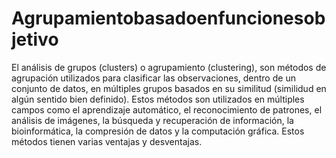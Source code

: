 # Agrupamientobasadoenfuncionesobjetivo
El análisis de grupos (clusters) o agrupamiento (clustering), son métodos de agrupación utilizados para clasificar las observaciones, dentro de un conjunto de datos, en múltiples grupos basados en su similitud (similidud en algún sentido bien definido). Estos métodos son utilizados en múltiples campos como el aprendizaje automático, el reconocimiento de patrones, el análisis de imágenes, la búsqueda y recuperación de información, la bioinformática, la compresión de datos y la computación gráfica. Estos métodos tienen varias ventajas y desventajas.
